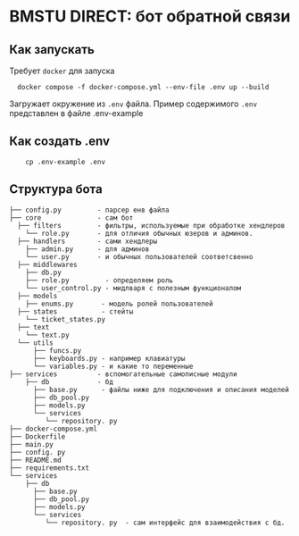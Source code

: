 # BMSTU DIRECT: бот обратной связи

## Как запускать

Требует `docker` для запуска

```shell
  docker compose -f docker-compose.yml --env-file .env up --build
```

Загружает окружение из `.env` файла. Пример содержимого `.env` представлен в файле .env-example

## Как создать .env

```shell
    cp .env-example .env
```


## Структура бота
``` 
├── config.py         - парсер енв файла
├── core              - сам бот
  ├── filters         - фильтры, используемые при обработке хендлеров
    └── role.py       - для отличия обычных юзеров и админов.
  ├── handlers        - сами хендлеры
    ├── admin.py      - для админов
    └── user.py       - и обычных пользователей соответсвенно
  ├── middlewares
    ├── db.py
    ├── role.py         - определяем роль
    └── user_control.py - мидлваря с полезным функционалом 
  ├── models
    ├── enums.py       - модель ролей пользователей
  ├── states           - стейты
    └── ticket_states.py
  ├── text
    └── text.py
  └── utils
      ├── funcs.py
      ├── keyboards.py - например клавиатуры
      └── variables.py - и какие то переменные
├── services          - вспомогательные самописные модули
    ├── db            - бд
      ├── base.py      - файлы ниже для подключения и описания моделей 
      ├── db_pool.py
      ├── models.py
      └── services
         └── repository. py
├── docker-compose.yml
├── Dockerfile
├── main.py
├── config. py
├── README.md
├── requirements.txt
└── services
    ├── db
      ├── base.py
      ├── db_pool.py
      ├── models.py
      └── services
         └── repository. py  - сам интерфейс для взаимодействия с бд.
```